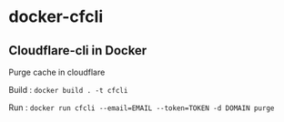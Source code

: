 # docker-cfcli
## Cloudflare-cli in Docker

Purge cache in cloudflare

Build :
`docker build . -t cfcli`

Run :
`docker run cfcli --email=EMAIL --token=TOKEN -d DOMAIN purge`

